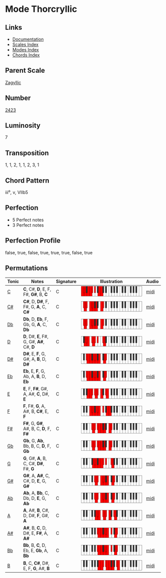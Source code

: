 # Mode Thorcryllic

## Links

- [Documentation](README.md)
- [Scales Index](Scales.md)
- [Modes Index](Modes.md)
- [Chords Index](Chords.md)

## Parent Scale

[Zagyllic](ScaleZagyllic.md)

## Number

[2423](https://ianring.com/musictheory/scales/2423)

## Luminosity

7

## Transposition

1, 1, 2, 1, 1, 2, 3, 1

## Chord Pattern

iii⁰, v, VIIb5

## Perfection

- 5 Perfect notes
- 3 Perfect notes

## Perfection Profile

false, true, false, true, true, true, false, true

## Permutations

| Tonic | Notes | Signature | Illustration | Audio |
|-------|-------|-----------|--------------|-------|
| [C](ModeCNaturalThorcryllic.md) | **C**, C#, **D**, E, F, F#, **G#**, B, **C** | C | ![CNaturalThorcryllic](ModeCNaturalThorcryllic.png) | [midi](https://github.com/edipermadi/music/blob/main/docs/ModeCNaturalThorcryllic.mid?raw=true) |
| [C#](ModeCSharpThorcryllic.md) | **C#**, D, **D#**, F, F#, G, **A**, C, **C#** | C | ![CSharpThorcryllic](ModeCSharpThorcryllic.png) | [midi](https://github.com/edipermadi/music/blob/main/docs/ModeCSharpThorcryllic.mid?raw=true) |
| [Db](ModeDFlatThorcryllic.md) | **Db**, D, **Eb**, F, Gb, G, **A**, C, **Db** | C | ![DFlatThorcryllic](ModeDFlatThorcryllic.png) | [midi](https://github.com/edipermadi/music/blob/main/docs/ModeDFlatThorcryllic.mid?raw=true) |
| [D](ModeDNaturalThorcryllic.md) | **D**, D#, **E**, F#, G, G#, **A#**, C#, **D** | C | ![DNaturalThorcryllic](ModeDNaturalThorcryllic.png) | [midi](https://github.com/edipermadi/music/blob/main/docs/ModeDNaturalThorcryllic.mid?raw=true) |
| [D#](ModeDSharpThorcryllic.md) | **D#**, E, **F**, G, G#, A, **B**, D, **D#** | C | ![DSharpThorcryllic](ModeDSharpThorcryllic.png) | [midi](https://github.com/edipermadi/music/blob/main/docs/ModeDSharpThorcryllic.mid?raw=true) |
| [Eb](ModeEFlatThorcryllic.md) | **Eb**, E, **F**, G, Ab, A, **B**, D, **Eb** | C | ![EFlatThorcryllic](ModeEFlatThorcryllic.png) | [midi](https://github.com/edipermadi/music/blob/main/docs/ModeEFlatThorcryllic.mid?raw=true) |
| [E](ModeENaturalThorcryllic.md) | **E**, F, **F#**, G#, A, A#, **C**, D#, **E** | C | ![ENaturalThorcryllic](ModeENaturalThorcryllic.png) | [midi](https://github.com/edipermadi/music/blob/main/docs/ModeENaturalThorcryllic.mid?raw=true) |
| [F](ModeFNaturalThorcryllic.md) | **F**, F#, **G**, A, A#, B, **C#**, E, **F** | C | ![FNaturalThorcryllic](ModeFNaturalThorcryllic.png) | [midi](https://github.com/edipermadi/music/blob/main/docs/ModeFNaturalThorcryllic.mid?raw=true) |
| [F#](ModeFSharpThorcryllic.md) | **F#**, G, **G#**, A#, B, C, **D**, F, **F#** | C | ![FSharpThorcryllic](ModeFSharpThorcryllic.png) | [midi](https://github.com/edipermadi/music/blob/main/docs/ModeFSharpThorcryllic.mid?raw=true) |
| [Gb](ModeGFlatThorcryllic.md) | **Gb**, G, **Ab**, Bb, B, C, **D**, F, **Gb** | C | ![GFlatThorcryllic](ModeGFlatThorcryllic.png) | [midi](https://github.com/edipermadi/music/blob/main/docs/ModeGFlatThorcryllic.mid?raw=true) |
| [G](ModeGNaturalThorcryllic.md) | **G**, G#, **A**, B, C, C#, **D#**, F#, **G** | C | ![GNaturalThorcryllic](ModeGNaturalThorcryllic.png) | [midi](https://github.com/edipermadi/music/blob/main/docs/ModeGNaturalThorcryllic.mid?raw=true) |
| [G#](ModeGSharpThorcryllic.md) | **G#**, A, **A#**, C, C#, D, **E**, G, **G#** | C | ![GSharpThorcryllic](ModeGSharpThorcryllic.png) | [midi](https://github.com/edipermadi/music/blob/main/docs/ModeGSharpThorcryllic.mid?raw=true) |
| [Ab](ModeAFlatThorcryllic.md) | **Ab**, A, **Bb**, C, Db, D, **E**, G, **Ab** | C | ![AFlatThorcryllic](ModeAFlatThorcryllic.png) | [midi](https://github.com/edipermadi/music/blob/main/docs/ModeAFlatThorcryllic.mid?raw=true) |
| [A](ModeANaturalThorcryllic.md) | **A**, A#, **B**, C#, D, D#, **F**, G#, **A** | C | ![ANaturalThorcryllic](ModeANaturalThorcryllic.png) | [midi](https://github.com/edipermadi/music/blob/main/docs/ModeANaturalThorcryllic.mid?raw=true) |
| [A#](ModeASharpThorcryllic.md) | **A#**, B, **C**, D, D#, E, **F#**, A, **A#** | C | ![ASharpThorcryllic](ModeASharpThorcryllic.png) | [midi](https://github.com/edipermadi/music/blob/main/docs/ModeASharpThorcryllic.mid?raw=true) |
| [Bb](ModeBFlatThorcryllic.md) | **Bb**, B, **C**, D, Eb, E, **Gb**, A, **Bb** | C | ![BFlatThorcryllic](ModeBFlatThorcryllic.png) | [midi](https://github.com/edipermadi/music/blob/main/docs/ModeBFlatThorcryllic.mid?raw=true) |
| [B](ModeBNaturalThorcryllic.md) | **B**, C, **C#**, D#, E, F, **G**, A#, **B** | C | ![BNaturalThorcryllic](ModeBNaturalThorcryllic.png) | [midi](https://github.com/edipermadi/music/blob/main/docs/ModeBNaturalThorcryllic.mid?raw=true) |
